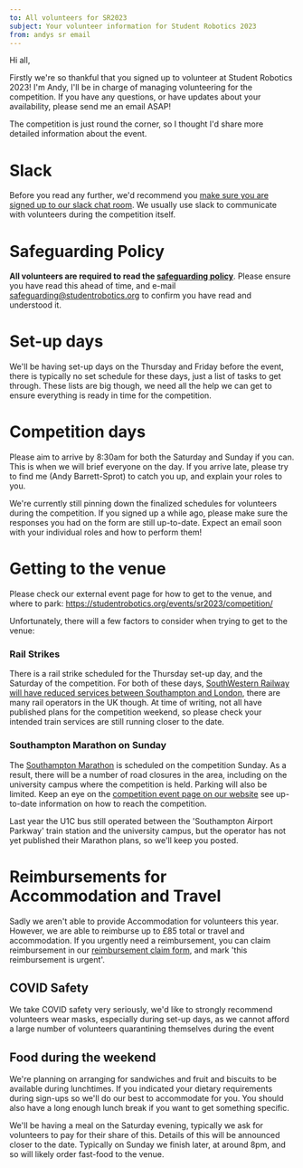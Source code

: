 ```yaml
---
to: All volunteers for SR2023
subject: Your volunteer information for Student Robotics 2023
from: andys sr email
---
```


Hi all,

Firstly we're so thankful that you signed up to volunteer at Student Robotics 2023! I'm Andy, I'll be in charge of managing volunteering for the competition. If you have any questions, or have updates about your availability, please send me an email ASAP!

The competition is just round the corner, so I thought I'd share more detailed information about the event.

# Slack
Before you read any further, we'd recommend you [make sure you are signed up to our slack chat room](https://goo.gl/forms/Maq41MHF8CYSRVn83). We usually use slack to communicate with volunteers during the competition itself.

# Safeguarding Policy
**All volunteers are required to read the [safeguarding policy](https://opsmanual.studentrobotics.org/about-the-charity/safeguarding)**. Please ensure you have read this ahead of time, and e-mail safeguarding@studentrobotics.org to confirm you have read and understood it.

# Set-up days
We'll be having set-up days on the Thursday and Friday before the event, there is typically no set schedule for these days, just a list of tasks to get through. These lists are big though, we need all the help we can get to ensure everything is ready in time for the competition.

# Competition days
Please aim to arrive by 8:30am for both the Saturday and Sunday if you can. This is when we will brief everyone on the day. If you arrive late, please try to find me (Andy Barrett-Sprot) to catch you up, and explain your roles to you.

We're currently still pinning down the finalized schedules for volunteers during the competition. If you signed up a while ago, please make sure the responses you had on the form are still up-to-date. Expect an email soon with your individual roles and how to perform them!

# Getting to the venue
Please check our external event page for how to get to the venue, and where to park: https://studentrobotics.org/events/sr2023/competition/

Unfortunately, there will a few factors to consider when trying to get to the venue:

### Rail Strikes
There is a rail strike scheduled for the Thursday set-up day, and the Saturday of the competition. For both of these days, [SouthWestern Railway will have reduced services between Southampton and London](https://www.southwesternrailway.com/plan-my-journey/industrial-action), there are many rail operators in the UK though. At time of writing, not all have published plans for the competition weekend, so please check your intended train services are still running closer to the date.

### Southampton Marathon on Sunday
The [Southampton Marathon](https://www.southamptonmarathon.co.uk/residents-info) is scheduled on the competition Sunday. As a result, there will be a number of road closures in the area, including on the university campus where the competition is held. Parking will also be limited. Keep an eye on the [competition event page on our website](https://studentrobotics.org/events/sr2023/competition/) see up-to-date information on how to reach the competition. 

Last year the U1C bus still operated between the 'Southampton Airport Parkway' train station and the university campus, but the operator has not yet published their Marathon plans, so we'll keep you posted.

# Reimbursements for Accommodation and Travel 
Sadly we aren't able to provide Accommodation for volunteers this year. However, we are able to reimburse up to £85 total or travel and accommodation. If you urgently need a reimbursement, you can claim reimbursement in our [reimbursement claim form](https://forms.gle/ATV3UeS9Sbd2ynhv8), and mark 'this reimbursement is urgent'.

## COVID Safety
We take COVID safety very seriously, we'd like to strongly recommend volunteers wear masks, especially during set-up days, as we cannot afford a large number of volunteers quarantining themselves during the event

## Food during the weekend
We're planning on arranging for sandwiches and fruit and biscuits to be available during lunchtimes. If you indicated your dietary requirements during sign-ups so we'll do our best to accommodate for you. You should also have a long enough lunch break if you want to get something specific.

We'll be having a meal on the Saturday evening, typically we ask for volunteers to pay for their share of this. Details of this will be announced closer to the date. Typically on Sunday we finish later, at around 8pm, and so will likely order fast-food to the venue.
